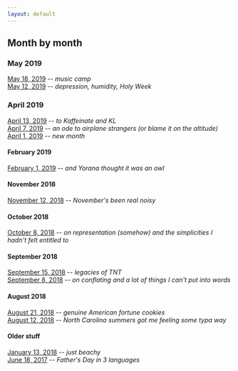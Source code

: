 ```yaml
---
layout: default
---
```

## Month by month

### May 2019
[May 18, 2019](./poems/05182019.html) -- _music camp_ <br>
[May 12, 2019](./poems/05122019.html) -- _depression, humidity, Holy Week_ <br>

### April 2019
[April 13, 2019](./poems/04132019.html) -- _to Kaffeinate and KL_ <br>
[April 7, 2019](./poems/04072019.html) -- _an ode to airplane strangers (or blame it on the altitude)_ <br>
[April 1, 2019](./poems/04012019.html) -- _new month_ <br>

#### February 2019
[February 1, 2019](./poems/02012019.html) -- _and Yorana thought it was an owl_ <br>

#### November 2018
[November 12, 2018](./poems/11122018.html) -- _November's been real noisy_ <br>

#### October 2018
[October 8, 2018](./poems/10082018.html) -- _on representation (somehow) and the simplicities I hadn't felt entitled to_ <br>

#### September 2018
[September 15, 2018](./poems/09152018.html) -- _legacies of TNT_ <br>
[September 8, 2018](./poems/09082018.html) -- _on conflating and a lot of things I can't put into words_ <br>

#### August 2018
[August 21, 2018](./poems/08212018.html) -- _genuine American fortune cookies_ <br>
[August 12, 2018](./poems/08122018.html) -- _North Carolina summers got me feeling some typa way_ <br>

#### Older stuff 
[January 13, 2018](./poems/01132018.html) -- _just beachy_ <br>
[June 18, 2017](./poems/06182017.html) -- _Father's Day in 3 languages_ <br>
